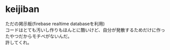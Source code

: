 # keijiban
ただの掲示板(firebase realtime databaseを利用)  
コードはとても汚いし作りもほんとに酷いけど、自分が発散するためだけに作ったやつだからモチベがないんだ。  
許してくれ。
